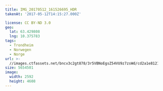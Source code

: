 ```yaml
---
title: IMG_20170512_161526695_HDR
takenAt: '2017-05-12T14:15:27.000Z'

license: CC BY-ND 3.0
geo:
  lat: 63.429808
  lng: 10.375783
tags:
  - Trondheim
  - Norwegen
  - Norge
url: >-
  //images.ctfassets.net/bncv3c2gt878/3r5VBNoEgsZ54VU9z7zsWd/cd2a1e8121277882f68015d932405d4b/img_20170512_161526695_hdr_34265207890_o
size: 5654501
image:
  width: 2592
  height: 4608
---
```

